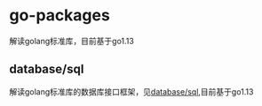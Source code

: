 # go-packages
解读golang标准库，目前基于go1.13

## database/sql

解读golang标准库的数据库接口框架，见[database/sql](database/readme.md),目前基于go1.13
